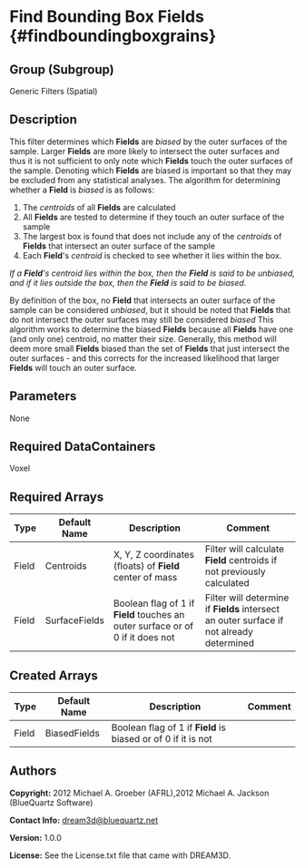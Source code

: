 Find Bounding Box Fields {#findboundingboxgrains}
=============

## Group (Subgroup) ##
Generic Filters (Spatial)

## Description ##
This filter determines which **Fields** are _biased_ by the outer surfaces of the sample. Larger **Fields** are more likely to intersect the outer surfaces and thus it is not sufficient to only note which **Fields** touch the outer surfaces of the sample.
Denoting which **Fields** are biased is important so that they may be excluded from any statistical analyses. 
The algorithm for determining whether a **Field** is _biased_ is as follows: 

1. The _centroids_ of all **Fields** are calculated
2. All **Fields** are tested to determine if they touch an outer surface of the sample
3. The largest box is found that does not include any of the _centroids_ of **Fields** that intersect an outer surface of the sample
4. Each **Field**'s _centroid_ is checked to see whether it lies within the box.  

*If a **Field**'s _centroid_ lies within the box, then the **Field** is said to be _unbiased_, and if it lies outside the box, then the **Field** is said to be _biased_.* 

By definition of the box, no **Field** that intersects an outer surface of the sample can be considered _unbiased_, but it should be noted that **Fields** that do not intersect the outer surfaces may still be considered _biased_ 
This algorithm works to determine the biased **Fields** because all **Fields** have one (and only one) centroid, no matter their size. Generally, this method will deem more small **Fields** biased than the set of **Fields** that just intersect the outer surfaces - and this corrects for the increased likelihood that larger **Fields** will touch an outer surface.

## Parameters ##
None

## Required DataContainers ##
Voxel

## Required Arrays ##

| Type | Default Name | Description | Comment |
|------|--------------|-------------|---------|
| Field | Centroids | X, Y, Z coordinates (floats) of **Field** center of mass | Filter will calculate **Field** centroids if not previously calculated |
| Field | SurfaceFields | Boolean flag of 1 if **Field** touches an outer surface or of 0 if it does not | Filter will determine if **Fields** intersect an outer surface if not already determined |

## Created Arrays ##

| Type | Default Name | Description | Comment |
|------|--------------|-------------|---------|
| Field | BiasedFields | Boolean flag of 1 if **Field** is biased or of 0 if it is not | |

## Authors ##

**Copyright:** 2012 Michael A. Groeber (AFRL),2012 Michael A. Jackson (BlueQuartz Software)

**Contact Info:** dream3d@bluequartz.net

**Version:** 1.0.0

**License:**  See the License.txt file that came with DREAM3D.



